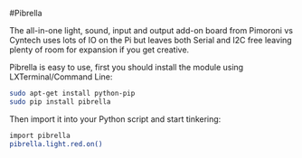 #Pibrella

The all-in-one light, sound, input and output add-on board from Pimoroni vs Cyntech uses lots of IO on the Pi but leaves both Serial and I2C free leaving plenty of room for expansion if you get creative.

Pibrella is easy to use, first you should install the module using LXTerminal/Command Line:

```bash
sudo apt-get install python-pip
sudo pip install pibrella
```

Then import it into your Python script and start tinkering:

```bash
import pibrella
pibrella.light.red.on()
```

